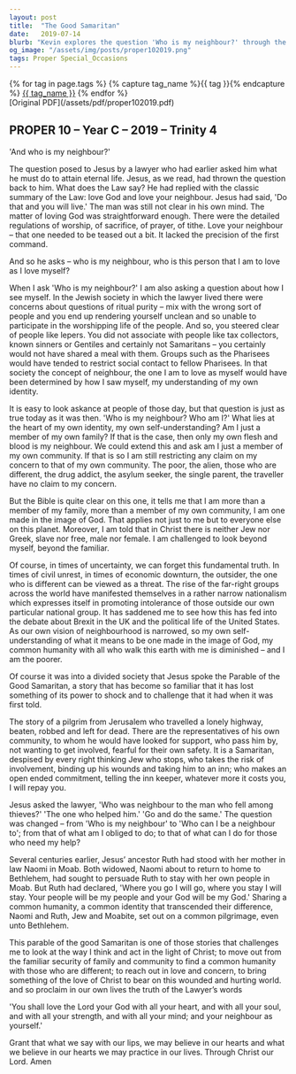 ```yaml
---
layout: post
title:  "The Good Samaritan"
date:   2019-07-14
blurb: "Kevin explores the question 'Who is my neighbour?' through the lens of the Parable of the Good Samaritan. He challenges us to extend our understanding of neighbor beyond family and community to all humanity. The sermon calls for an embrace of a common humanity that transcends differences, urging us to act in love and concern, reflecting Christ's teachings in our lives."
og_image: "/assets/img/posts/proper102019.png"
tags: Proper Special_Occasions
---    
```

<div class="tag-pills">
  {% for tag in page.tags %}
    {% capture tag_name %}{{ tag }}{% endcapture %}
    <a href="{{ site.baseurl }}/tag/{{ tag_name }}" class="tag-pill">{{ tag_name }}</a>
  {% endfor %}
</div>
[Original PDF](/assets/pdf/proper102019.pdf)

## PROPER 10 – Year C – 2019 – Trinity 4

'And who is my neighbour?'

The question posed to Jesus by a lawyer who had earlier asked him what he must do to attain eternal life. Jesus, as we read, had thrown the question back to him. What does the Law say? He had replied with the classic summary of the Law: love God and love your neighbour. Jesus had said, 'Do that and you will live.' The man was still not clear in his own mind. The matter of loving God was straightforward enough. There were the detailed regulations of worship, of sacrifice, of prayer, of tithe. Love your neighbour – that one needed to be teased out a bit. It lacked the precision of the first command.

And so he asks – who is my neighbour, who is this person that I am to love as I love myself?

When I ask 'Who is my neighbour?' I am also asking a question about how I see myself. In the Jewish society in which the lawyer lived there were concerns about questions of ritual purity – mix with the wrong sort of people and you end up rendering yourself unclean and so unable to participate in the worshipping life of the people. And so, you steered clear of people like lepers. You did not associate with people like tax collectors, known sinners or Gentiles and certainly not Samaritans – you certainly would not have shared a meal with them. Groups such as the Pharisees would have tended to restrict social contact to fellow Pharisees. In that society the concept of neighbour, the one I am to love as myself would have been determined by how I saw myself, my understanding of my own identity.

It is easy to look askance at people of those day, but that question is just as true today as it was then. 'Who is my neighbour? Who am I?' What lies at the heart of my own identity, my own self-understanding? Am I just a member of my own family? If that is the case, then only my own flesh and blood is my neighbour. We could extend this and ask am I just a member of my own community. If that is so I am still restricting any claim on my concern to that of my own community. The poor, the alien, those who are different, the drug addict, the asylum seeker, the single parent, the traveller have no claim to my concern.

But the Bible is quite clear on this one, it tells me that I am more than a member of my family, more than a member of my own community, I am one made in the image of God. That applies not just to me but to everyone else on this planet. Moreover, I am told that in Christ there is neither Jew nor Greek, slave nor free, male nor female. I am challenged to look beyond myself, beyond the familiar.

Of course, in times of uncertainty, we can forget this fundamental truth. In times of civil unrest, in times of economic downturn, the outsider, the one who is different can be viewed as a threat. The rise of the far-right groups across the world have manifested themselves in a rather narrow nationalism which expresses itself in promoting intolerance of those outside our own particular national group. It has saddened me to see how this has fed into the debate about Brexit in the UK and the political life of the United States. As our own vision of neighbourhood is narrowed, so my own self-understanding of what it means to be one made in the image of God, my common humanity with all who walk this earth with me is diminished – and I am the poorer.

Of course it was into a divided society that Jesus spoke the Parable of the Good Samaritan, a story that has become so familiar that it has lost something of its power to shock and to challenge that it had when it was first told.

The story of a pilgrim from Jerusalem who travelled a lonely highway, beaten, robbed and left for dead. There are the representatives of his own community, to whom he would have looked for support, who pass him by, not wanting to get involved, fearful for their own safety. It is a Samaritan, despised by every right thinking Jew who stops, who takes the risk of involvement, binding up his wounds and taking him to an inn; who makes an open ended commitment, telling the inn keeper, whatever more it costs you, I will repay you.

Jesus asked the lawyer, 'Who was neighbour to the man who fell among thieves?' 'The one who helped him.' 'Go and do the same.' The question was changed – from 'Who is my neighbour' to 'Who can I be a neighbour to'; from that of what am I obliged to do; to that of what can I do for those who need my help?

Several centuries earlier, Jesus’ ancestor Ruth had stood with her mother in law Naomi in Moab. Both widowed, Naomi about to return to home to Bethlehem, had sought to persuade Ruth to stay with her own people in Moab. But Ruth had declared, 'Where you go I will go, where you stay I will stay. Your people will be my people and your God will be my God.' Sharing a common humanity, a common identity that transcended their difference, Naomi and Ruth, Jew and Moabite, set out on a common pilgrimage, even unto Bethlehem.

This parable of the good Samaritan is one of those stories that challenges me to look at the way I think and act in the light of Christ; to move out from the familiar security of family and community to find a common humanity with those who are different; to reach out in love and concern, to bring something of the love of Christ to bear on this wounded and hurting world. and so proclaim in our own lives the truth of the Lawyer’s words

'You shall love the Lord your God with all your heart, and with all your soul, and with all your strength, and with all your mind; and your neighbour as yourself.'

Grant that what we say with our lips, we may believe in our hearts and what we believe in our hearts we may practice in our lives. Through Christ our Lord. Amen
